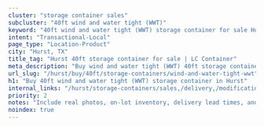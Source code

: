 ```yaml
---
cluster: "storage container sales"
subcluster: "40ft wind and water tight (WWT)"
keyword: "40ft wind and water tight (WWT) storage container for sale Hurst, TX"
intent: "Transactional-Local"
page_type: "Location-Product"
city: "Hurst, TX"
title_tag: "Hurst 40ft storage container for sale | LC Container"
meta_description: "Buy wind and water tight (WWT) 40ft storage container sale with local delivery in Hurst, TX. LC Container — local Since 2003. Request a fast quote today."
url_slug: "/hurst/buy/40ft/storage-containers/wind-and-water-tight-wwt"
h1: "Buy 40ft wind and water tight (WWT) storage container in Hurst"
internal_links: "/hurst/storage-containers/sales,/delivery,/modifications"
priority: 2
notes: "Include real photos, on-lot inventory, delivery lead times, and financing info."
noindex: true
---
```


<!-- TODO: Add unique city/inventory copy, images, and internal links here. -->
